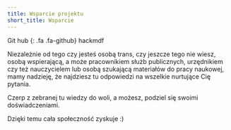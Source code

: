 ```yaml
---
title: Wsparcie projektu
short_title: Wsparcie
---
```


Git hub {: .fa .fa-github}
hackmdf

Niezależnie od tego czy jesteś osobą trans, czy jeszcze tego nie wiesz, osobą wspierającą, a może pracownikiem służb publicznych, urzędnikiem czy też nauczycielem lub osobą szukającą materiałów do pracy naukowej, mamy nadzieję, że najdziesz tu odpowiedzi na wszelkie nurtujące Cię pytania.

Czerp z zebranej tu wiedzy do woli, a możesz, podziel się swoimi doświadczeniami.

Dzięki temu cała społeczność zyskuje :)
